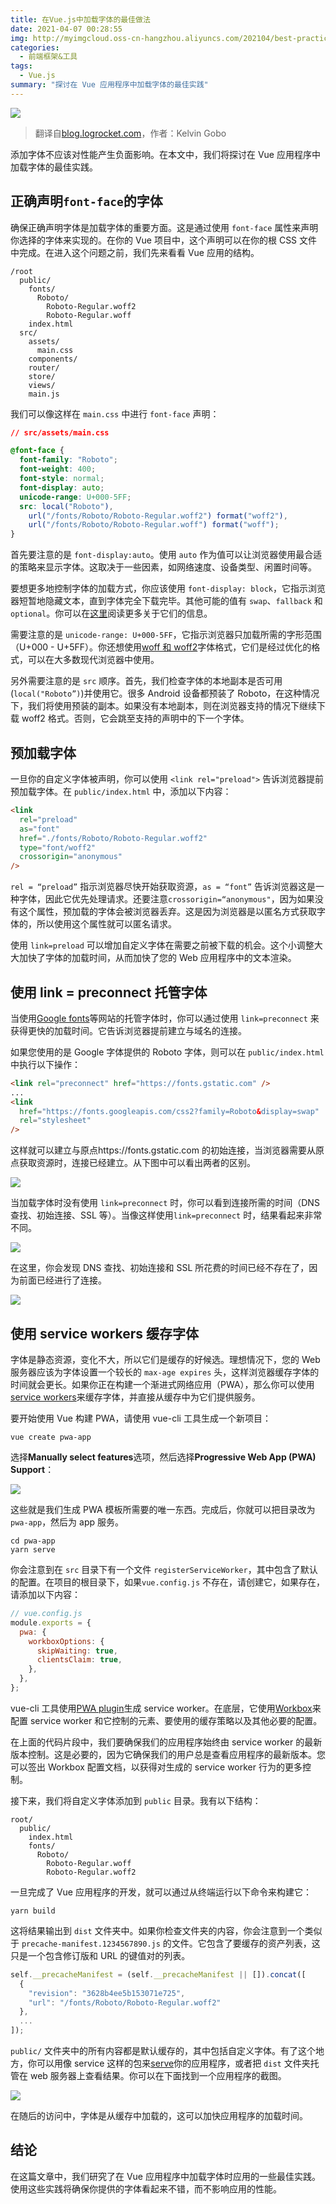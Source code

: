 ```yaml
---
title: 在Vue.js中加载字体的最佳做法
date: 2021-04-07 00:28:55
img: http://myimgcloud.oss-cn-hangzhou.aliyuncs.com/202104/best-practices-for-loading-fonts-in-vue/banner.png
categories:
  - 前端框架&工具
tags:
  - Vue.js
summary: "探讨在 Vue 应用程序中加载字体的最佳实践"
---
```


![](http://myimgcloud.oss-cn-hangzhou.aliyuncs.com/202104/best-practices-for-loading-fonts-in-vue/banner.png)

> 翻译自[blog.logrocket.com](https://blog.logrocket.com/best-practices-for-loading-fonts-in-vue/)，作者：Kelvin Gobo

添加字体不应该对性能产生负面影响。在本文中，我们将探讨在 Vue 应用程序中加载字体的最佳实践。

## 正确声明`font-face`的字体

确保正确声明字体是加载字体的重要方面。这是通过使用 `font-face` 属性来声明你选择的字体来实现的。在你的 Vue 项目中，这个声明可以在你的根 CSS 文件中完成。在进入这个问题之前，我们先来看看 Vue 应用的结构。

```
/root
  public/
    fonts/
      Roboto/
        Roboto-Regular.woff2
        Roboto-Regular.woff
    index.html
  src/
    assets/
      main.css
    components/
    router/
    store/
    views/
    main.js
```

我们可以像这样在 `main.css` 中进行 `font-face` 声明：

```css
// src/assets/main.css

@font-face {
  font-family: "Roboto";
  font-weight: 400;
  font-style: normal;
  font-display: auto;
  unicode-range: U+000-5FF;
  src: local("Roboto"),
    url("/fonts/Roboto/Roboto-Regular.woff2") format("woff2"),
    url("/fonts/Roboto/Roboto-Regular.woff") format("woff");
}
```

首先要注意的是 `font-display:auto`。使用 `auto` 作为值可以让浏览器使用最合适的策略来显示字体。这取决于一些因素，如网络速度、设备类型、闲置时间等。

要想更多地控制字体的加载方式，你应该使用 `font-display: block`，它指示浏览器短暂地隐藏文本，直到字体完全下载完毕。其他可能的值有 `swap`、`fallback` 和 `optional`。你可以在[这里](https://css-tricks.com/almanac/properties/f/font-display/)阅读更多关于它们的信息。

需要注意的是 `unicode-range: U+000-5FF`，它指示浏览器只加载所需的字形范围（U+000 - U+5FF）。你还想使用[woff 和 woff2](https://css-tricks.com/understanding-web-fonts-getting/)字体格式，它们是经过优化的格式，可以在大多数现代浏览器中使用。

另外需要注意的是 `src` 顺序。首先，我们检查字体的本地副本是否可用(`local("Roboto”)`)并使用它。很多 Android 设备都预装了 Roboto，在这种情况下，我们将使用预装的副本。如果没有本地副本，则在浏览器支持的情况下继续下载 woff2 格式。否则，它会跳至支持的声明中的下一个字体。

## 预加载字体

一旦你的自定义字体被声明，你可以使用 `<link rel="preload">` 告诉浏览器提前预加载字体。在 `public/index.html` 中，添加以下内容：

```html
<link
  rel="preload"
  as="font"
  href="./fonts/Roboto/Roboto-Regular.woff2"
  type="font/woff2"
  crossorigin="anonymous"
/>
```

`rel = “preload”` 指示浏览器尽快开始获取资源，`as = “font”` 告诉浏览器这是一种字体，因此它优先处理请求。还要注意`crossorigin=“anonymous"`，因为如果没有这个属性，预加载的字体会被浏览器丢弃。这是因为浏览器是以匿名方式获取字体的，所以使用这个属性就可以匿名请求。

使用 `link=preload` 可以增加自定义字体在需要之前被下载的机会。这个小调整大大加快了字体的加载时间，从而加快了您的 Web 应用程序中的文本渲染。

## 使用 link = preconnect 托管字体

当使用[Google fonts](https://fonts.google.com/)等网站的托管字体时，你可以通过使用 `link=preconnect` 来获得更快的加载时间。它告诉浏览器提前建立与域名的连接。

如果您使用的是 Google 字体提供的 Roboto 字体，则可以在 `public/index.html` 中执行以下操作：

```html
<link rel="preconnect" href="https://fonts.gstatic.com" />
...
<link
  href="https://fonts.googleapis.com/css2?family=Roboto&display=swap"
  rel="stylesheet"
/>
```

这样就可以建立与原点https://fonts.gstatic.com 的初始连接，当浏览器需要从原点获取资源时，连接已经建立。从下图中可以看出两者的区别。

![](http://myimgcloud.oss-cn-hangzhou.aliyuncs.com/202104/best-practices-for-loading-fonts-in-vue/1.png)

当加载字体时没有使用 `link=preconnect` 时，你可以看到连接所需的时间（DNS 查找、初始连接、SSL 等）。当像这样使用`link=preconnect` 时，结果看起来非常不同。

![](http://myimgcloud.oss-cn-hangzhou.aliyuncs.com/202104/best-practices-for-loading-fonts-in-vue/2.png)

在这里，你会发现 DNS 查找、初始连接和 SSL 所花费的时间已经不存在了，因为前面已经进行了连接。

![](http://myimgcloud.oss-cn-hangzhou.aliyuncs.com/202104/best-practices-for-loading-fonts-in-vue/3.png)

## 使用 service workers 缓存字体

字体是静态资源，变化不大，所以它们是缓存的好候选。理想情况下，您的 Web 服务器应该为字体设置一个较长的 `max-age expires` 头，这样浏览器缓存字体的时间就会更长。如果你正在构建一个渐进式网络应用（PWA），那么你可以使用[service workers](https://developers.google.com/web/fundamentals/primers/service-workers)来缓存字体，并直接从缓存中为它们提供服务。

要开始使用 Vue 构建 PWA，请使用 vue-cli 工具生成一个新项目：

```shell
vue create pwa-app
```

选择**Manually select features**选项，然后选择**Progressive Web App (PWA) Support**：

![](http://myimgcloud.oss-cn-hangzhou.aliyuncs.com/202104/best-practices-for-loading-fonts-in-vue/4.png)

这些就是我们生成 PWA 模板所需要的唯一东西。完成后，你就可以把目录改为 `pwa-app`，然后为 app 服务。

```shell
cd pwa-app
yarn serve
```

你会注意到在 `src` 目录下有一个文件 `registerServiceWorker`，其中包含了默认的配置。在项目的根目录下，如果`vue.config.js` 不存在，请创建它，如果存在，请添加以下内容：

```js
// vue.config.js
module.exports = {
  pwa: {
    workboxOptions: {
      skipWaiting: true,
      clientsClaim: true,
    },
  },
};
```

vue-cli 工具使用[PWA plugin](https://cli.vuejs.org/core-plugins/pwa.html)生成 service worker。在底层，它使用[Workbox](https://developers.google.com/web/tools/workbox)来配置 service worker 和它控制的元素、要使用的缓存策略以及其他必要的配置。

在上面的代码片段中，我们要确保我们的应用程序始终由 service worker 的最新版本控制。这是必要的，因为它确保我们的用户总是查看应用程序的最新版本。您可以签出 Workbox 配置文档，以获得对生成的 service worker 行为的更多控制。

接下来，我们将自定义字体添加到 `public` 目录。我有以下结构：

```
root/
  public/
    index.html
    fonts/
      Roboto/
        Roboto-Regular.woff
        Roboto-Regular.woff2
```

一旦完成了 Vue 应用程序的开发，就可以通过从终端运行以下命令来构建它：

```
yarn build
```

这将结果输出到 `dist` 文件夹中。如果你检查文件夹的内容，你会注意到一个类似于 `precache-manifest.1234567890.js` 的文件。它包含了要缓存的资产列表，这只是一个包含修订版和 URL 的键值对的列表。

```js
self.__precacheManifest = (self.__precacheManifest || []).concat([
  {
    "revision": "3628b4ee5b153071e725",
    "url": "/fonts/Roboto/Roboto-Regular.woff2"
  },
  ...
]);
```

`public/` 文件夹中的所有内容都是默认缓存的，其中包括自定义字体。有了这个地方，你可以用像 service 这样的包来[serve](https://www.npmjs.com/package/serve)你的应用程序，或者把 `dist` 文件夹托管在 web 服务器上查看结果。你可以在下面找到一个应用程序的截图。

![](http://myimgcloud.oss-cn-hangzhou.aliyuncs.com/202104/best-practices-for-loading-fonts-in-vue/5.png)

在随后的访问中，字体是从缓存中加载的，这可以加快应用程序的加载时间。

## 结论

在这篇文章中，我们研究了在 Vue 应用程序中加载字体时应用的一些最佳实践。使用这些实践将确保你提供的字体看起来不错，而不影响应用的性能。
